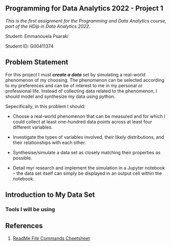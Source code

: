 ## Programming for Data Analytics 2022 - Project 1 

*This is the first assignment for the Programming and Data Analytics course, part of the HDip in Data Analytics 2022.*

Student: Emmanouela Psaraki

Student ID: G00411374


## Problem Statement

For this project I must ***create a data*** set by simulating a real-world phenomenon of my choosing. The phenomenon can be selected according to my preferences and can be of interest to me in my personal or professional life. Instead of collecting data related to the phenomenon, I should model and synthesize my data using python. 

Sepecifically, in this problem I should:

- Choose a real-world phenomenon that can be measured and for which I could collect at least one-hundred data points across at least four different variables.

- Investigate the types of variables involved, their likely distributions, and their relationships with each other.

- Synthesise/simulate a data set as closely matching their properties as possible.

- Detail myr research and implement the simulation in a Jupyter notebook – the data set itself can simply be displayed in an output cell within the notebook.


## Introduction to My Data Set

### Tools I will be using

## References

1. [ReadMe File Commands Cheetsheet](https://levelup.gitconnected.com/github-readme-cheatsheet-617dff61fa23)

